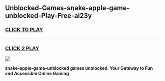 
## Unblocked-Games-snake-apple-game-unblocked-Play-Free-ai23y
<h3>
<a href="https://premium76.site?title=snake-apple-game-unblocked&ref=12A">CLICK TO PLAY</a></h3>
<hr>

<h3>
<a href="https://premium76.site?title=snake-apple-game-unblocked&ref=12A">CLICK 2 PLAY</a>
  
</h3>

<a href="https://premium76.site?title=snake-apple-game-unblocked&ref=12A"><img src="https://clearcache.store/games.png"></a>


**snake-apple-game-unblocked games unblocked: Your Gateway to Fun and Accessible Online Gaming**
